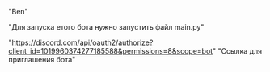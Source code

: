 "Ben" 

"Для запуска етого бота нужно запустить файл main.py"

"https://discord.com/api/oauth2/authorize?client_id=1019960374277185588&permissions=8&scope=bot"
"Cсылка для приглашения бота"
